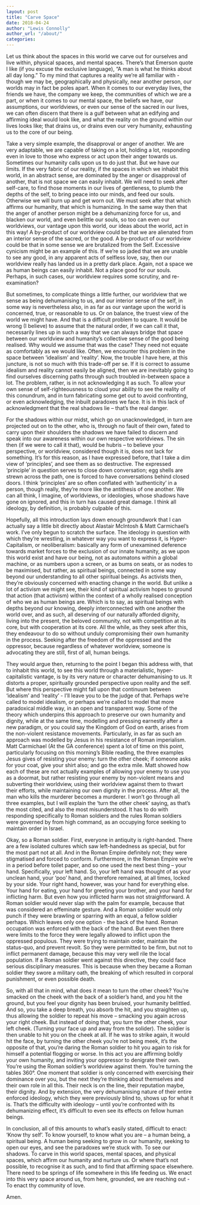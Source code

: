 ```yaml
---
layout: post
title: "Carve Space"
date: 2018-04-24
author: "Lewis Connolly"
author_url: "/about/"
categories:
---
```


Let us think about the spaces in this world we carve out for ourselves and live within, physical spaces, and mental spaces. There’s that Emerson quote I like (if you excuse the exclusive language), “A man is what he thinks about all day long.” To my mind that captures a reality we’re all familiar with - though we may be, geographically and physically, near another person, our worlds may in fact be poles apart. When it comes to our everyday lives, the friends we have, the company we keep, the communities of which we are a part, or when it comes to our mental space, the beliefs we have, our assumptions, our worldviews, or even our sense of the sacred in our lives, we can often discern that there is a gulf between what an edifying and affirming ideal would look like, and what the reality on the ground within our lives looks like; that drains us, or drains even our very humanity, exhausting us to the core of our being.

Take a very simple example, the disapproval or anger of another. We are very adaptable, we are capable of taking on a lot, holding a lot, responding even in love to those who express or act upon their anger towards us. Sometimes our humanity calls upon us to do just that. But we have our limits. If the very fabric of our reality, if the spaces in which we inhabit this world, in an abstract sense, are dominated by the anger or disapproval of another, that is not space we can easily inhabit. We will need to seek after self-care, to find those moments in our lives of gentleness, to plumb the depths of the self, to bring peace into our minds, and feed our souls. Otherwise we will burn up and get worn out. We must seek after that which affirms our humanity, that which is humanizing. In the same way then that the anger of another person might be a dehumanizing force for us, and blacken our world, and even belittle our souls, so too can even our worldviews, our vantage upon this world, our ideas about the world, act in this way! A by-product of our worldview could be that we are alienated from an interior sense of the sacred, or the good. A by-product of our worldview could be that in some sense we are brutalized from the Self. Excessive cynicism might be an example of this. If we’re so jaded that we are unable to see any good, in any apparent acts of selfless love, say, then our worldview really has landed us in a pretty dark place. Again, not a space we as human beings can easily inhabit. Not a place good for our souls. Perhaps, in such cases, our worldview requires some scrutiny, and re-examination?

But sometimes, to complicate things a little further, our worldview that we sense as being dehumanising to us, and our interior sense of the self, in some way is nevertheless also, in as far as our vantage upon the world is concerned, true, or reasonable to us. Or on balance, the truest view of the world we might have. And that is a difficult problem to square. It would be wrong (I believe) to assume that the natural order, if we can call it that, necessarily lines up in such a way that we can always bridge that space between our worldview and humanity’s collective sense of the good being realised. Why would we assume that was the case? They need not equate as comfortably as we would like. Often, we encounter this problem in the space between ‘idealism’ and ‘reality’. Now, the trouble I have here, at this juncture, is not so much with this trade-off per se. If it is correct to assume idealism and reality cannot easily be aligned, then we are inevitably going to find ourselves discerning paths through such troubled in-between space a lot. The problem, rather, is in not acknowledging it as such. To allow your own sense of self-righteousness to cloud your ability to see the reality of this conundrum, and in turn fabricating some get out to avoid confronting, or even acknowledging, the inbuilt paradoxes we face. It is in this lack of acknowledgment that the real shadows lie – that’s the real danger.

For the shadows within our midst, which go on unacknowledged, in turn are projected out on to the other, who is, through no fault of their own, fated to carry upon their shoulders the shadows we have failed to discern and speak into our awareness within our own respective worldviews. The sin then (if we were to call it that), would be hubris – to believe your perspective, or worldview, considered though it is, does not lack for something. It’s for this reason, as I have expressed before, that I take a dim view of ‘principles’, and see them as so destructive. The expressed ‘principle’ in question serves to close down conversation; egg shells are strewn across the path, one is forced to have conversations behind closed doors. I think ‘principles’ are so often conflated with ‘authenticity’ in a person, though really, they’re more like the antithesis of one another. We can all think, I imagine, of worldviews, or ideologies, whose shadows have gone on ignored, and this in turn has caused great damage. I think all ideology, by definition, is probably culpable of this.

Hopefully, all this introduction lays down enough groundwork that I can actually say a little bit directly about Alastair McIntosh & Matt Carmichael’s work. I’ve only begun to scratch the surface. The ideology in question with which they’re wrestling, in whatever way you want to express it, is Hyper-Capitalism, or neoliberalism: basically any form of unexamined deference towards market forces to the exclusion of our innate humanity, as we upon this world exist and have our being, not as automatons within a global machine, or as numbers upon a screen, or as bums on seats, or as nodes to be maximised, but rather, as spiritual beings, connected in some way beyond our understanding to all other spiritual beings. As activists then, they’re obviously concerned with enacting change in the world. But unlike a lot of activism we might see, their kind of spiritual activism hopes to ground that action (that activism) within the context of a wholly realised conception of who we as human beings are. Which is to say, as spiritual beings with depths beyond our knowing, deeply interconnected with one another the world over, and as such, all deserving of our naturally afforded dignity, living into the present, the beloved community, not with competition at its core, but with cooperation at its core. All the while, as they seek after this, they endeavour to do so without unduly compromising their own humanity in the process. Seeking after the freedom of the oppressed and the oppressor, because regardless of whatever worldview, someone is advocating they are still, first of all, human beings.

They would argue then, returning to the point I began this address with, that to inhabit this world, to see this world through a materialistic, hyper-capitalistic vantage, is by its very nature or character dehumanising to us. It distorts a proper, spiritually grounded perspective upon reality and the self. But where this perspective might fall upon that continuum between ‘idealism’ and ‘reality’ - I’ll leave you to be the judge of that. Perhaps we’re called to model idealism, or perhaps we’re called to model that more paradoxical middle way, in an open and transparent way. Some of the theory which underpins this approach to preserve our own humanity and dignity, while at the same time, modelling and pressing earnestly after a new paradigm, or you could say the Kingdom of God on earth, arises from the non-violent resistance movements. Particularly, in as far as such an approach was modelled by Jesus in his resistance of Roman imperialism. Matt Carmichael (At the GA conference) spent a lot of time on this point, particularly focusing on this morning’s Bible reading, the three examples Jesus gives of resisting your enemy: turn the other cheek; if someone asks for your coat, give your shirt also; and go the extra mile. Matt showed how each of these are not actually examples of allowing your enemy to use you as a doormat, but rather resisting your enemy by non-violent means and subverting their worldview, using their worldview against them to thwart their efforts, while maintaining our own dignity in the process. After all, the man who kills the murderer becomes a murderer. I won’t go through all three examples, but I will explain the ‘turn the other cheek’ saying, as that’s the most cited, and also the most misunderstood. It has to do with responding specifically to Roman soldiers and the rules Roman soldiers were governed by from high command, as an occupying force seeking to maintain order in Israel.

Okay, so a Roman soldier. First, everyone in antiquity is right-handed. There are a few isolated cultures which saw left-handedness as special, but for the most part not at all. And in the Roman Empire definitely not; they were stigmatised and forced to conform. Furthermore, in the Roman Empire we’re in a period before toilet paper, and so one used the next best thing – your hand. Specifically, your left hand. So, your left hand was thought of as your unclean hand, your ‘poo’ hand, and therefore remained, at all times, locked by your side. Your right hand, however, was your hand for everything else. Your hand for eating, your hand for greeting your brother, and your hand for inflicting harm. But even how you inflicted harm was not straightforward. A Roman soldier would never slap with the palm for example, because that was considered an effeminate gesture. And a Roman soldier would only punch if they were brawling or sparring with an equal, a fellow soldier perhaps. Which leaves only one option - the back of the hand. Roman occupation was enforced with the back of the hand. But even then there were limits to the force they were legally allowed to inflict upon the oppressed populous. They were trying to maintain order, maintain the status-quo, and prevent revolt. So they were permitted to be firm, but not to inflict permanent damage, because this may very well rile the local population. If a Roman soldier went against this directive, they could face serious disciplinary measures. This is because when they became a Roman soldier they swore a military oath, the breaking of which resulted in corporal punishment, or even possible death.

So, with all that in mind, what does it mean to turn the other cheek? You’re smacked on the cheek with the back of a soldier’s hand, and you hit the ground, but you feel your dignity has been bruised, your humanity belittled. And so, you take a deep breath, you absorb the hit, and you straighten up, thus allowing the soldier to repeat his move – smacking you again across your right cheek. But instead of doing that, you turn the other cheek, your left cheek. (Turning your face up and away from the solider). The soldier is then unable to hit you on the cheek at all. If he was to strike again, it would hit the face, by turning the other cheek you’re not being meek, it’s the opposite of that, you’re daring the Roman soldier to hit you again to risk for himself a potential flogging or worse. In this act you are affirming boldly your own humanity, and inviting your oppressor to denigrate their own. You’re using the Roman soldier’s worldview against them. You’re turning the tables 360°. One moment that soldier is only concerned with exercising their dominance over you, but the next they’re thinking about themselves and their own role in all this. Their neck is on the line, their reputation maybe, their dignity. And by extension, the very dehumanising nature of their entire enforced ideology, which they were previously blind to, shows up for what it is. That’s the difficulty with ideology – until you’re confronted with its dehumanizing effect, it’s difficult to even see its effects on fellow human beings.

In conclusion, all of this amounts to what’s easily stated, difficult to enact: ‘Know thy self’. To know yourself, to know what you are – a human being, a spiritual being. A human being seeking to grow in our humanity, seeking to open our eyes, and see the paradoxes we’re stuck with. To see our shadows. To carve in this world spaces, mental spaces, and physical spaces, which affirm our humanity and nurture us. Or where that’s not possible, to recognise it as such, and to find that affirming space elsewhere. There need to be springs of life somewhere in this life feeding us. We enact into this very space around us, from here, grounded, we are reaching out - To enact thy community of love.

Amen.